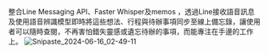 整合Line Messaging API、Faster Whisper及memos ，透過Line接收語音訊息及使用語音辨識模型即時將這些想法、行程與待辦事項同步至線上備忘錄，讓使用者可以隨時查閱，不再害怕錯失靈感或遺忘待辦的事項，而能專注在手邊的工作上。
![Snipaste_2024-06-16_02-49-11](https://github.com/chil2020/svra/assets/64571353/10d5c53a-af0c-410b-bfbf-2a64776cc162)

